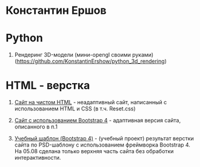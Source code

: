 

# Константин Ершов

# Python
1. Рендеринг 3D-модели (мини-opengl своими руками) (https://github.com/KonstantinErshow/python_3d_rendering)



# HTML - верстка
1. [Сайт на чистом HTML]( https://konstantinershow.github.io/less12/ "Учебный проект: использование html, css, +reset.css") - неадаптивный сайт, написанный с использованием HTML и CSS (в т.ч. Reset.css)


2. [Сайт с использованием Bootstrap 4]( https://konstantinershow.github.io/btstrp_vers/ "Учебный проект: использование html, css, Bootstrap") - адаптивная версия сайта, описанного в п.1

3. [Учебный шаблон (Bootstrap 4)]( https://konstantinershow.github.io/template_for_learning/src/ "Учебный проект: использование html, css, Bootstrap") - (учебный проект) результат верстки сайта по PSD-шаблону с использованием фреймворка Bootstrap 4. На 05.08 сделана только верхняя часть сайта без обработки интерактивности.
